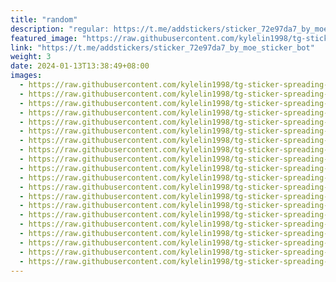 ```yaml
---
title: "random"
description: "regular: https://t.me/addstickers/sticker_72e97da7_by_moe_sticker_bot"
featured_image: "https://raw.githubusercontent.com/kylelin1998/tg-sticker-spreading-worldwide-images/main/img/03daca3c-d2db-43ac-b242-371040bbda59.jpg"
link: "https://t.me/addstickers/sticker_72e97da7_by_moe_sticker_bot"
weight: 3
date: 2024-01-13T13:38:49+08:00
images:
  - https://raw.githubusercontent.com/kylelin1998/tg-sticker-spreading-worldwide-images/main/img/03daca3c-d2db-43ac-b242-371040bbda59.jpg
  - https://raw.githubusercontent.com/kylelin1998/tg-sticker-spreading-worldwide-images/main/img/364a3b60-7a59-417a-ae2e-12531712f170.jpg
  - https://raw.githubusercontent.com/kylelin1998/tg-sticker-spreading-worldwide-images/main/img/76c86763-f7d0-419e-ae57-59097566bb4b.jpg
  - https://raw.githubusercontent.com/kylelin1998/tg-sticker-spreading-worldwide-images/main/img/846eab60-d67a-412b-adaf-c5052e7b3984.jpg
  - https://raw.githubusercontent.com/kylelin1998/tg-sticker-spreading-worldwide-images/main/img/5a8b413d-1d79-4852-8670-635ceaeb7231.jpg
  - https://raw.githubusercontent.com/kylelin1998/tg-sticker-spreading-worldwide-images/main/img/13532b5a-2e30-4d83-9ba6-af2f82134e67.jpg
  - https://raw.githubusercontent.com/kylelin1998/tg-sticker-spreading-worldwide-images/main/img/aa5e4a67-2d77-4c6a-96d8-58844b82336e.jpg
  - https://raw.githubusercontent.com/kylelin1998/tg-sticker-spreading-worldwide-images/main/img/9d2fb32b-54a1-4a25-846a-44a9734cafb8.jpg
  - https://raw.githubusercontent.com/kylelin1998/tg-sticker-spreading-worldwide-images/main/img/93d33c0e-3de4-4660-a2c9-8716d043a284.jpg
  - https://raw.githubusercontent.com/kylelin1998/tg-sticker-spreading-worldwide-images/main/img/6fbfbcd9-150e-44c8-bb0f-d727b26c2eec.jpg
  - https://raw.githubusercontent.com/kylelin1998/tg-sticker-spreading-worldwide-images/main/img/11580c8c-aa7c-49bc-b321-5b663799bf95.jpg
  - https://raw.githubusercontent.com/kylelin1998/tg-sticker-spreading-worldwide-images/main/img/2b8d10c1-8325-49e8-aa68-17b5f93087fe.jpg
  - https://raw.githubusercontent.com/kylelin1998/tg-sticker-spreading-worldwide-images/main/img/9f5ad0b3-39a5-4a7b-8ef8-299207af1003.jpg
  - https://raw.githubusercontent.com/kylelin1998/tg-sticker-spreading-worldwide-images/main/img/1bad88f5-8440-490b-a0b9-4a4ce2445377.jpg
  - https://raw.githubusercontent.com/kylelin1998/tg-sticker-spreading-worldwide-images/main/img/4c1a7481-c445-40ec-b219-f51be4b5e40c.jpg
  - https://raw.githubusercontent.com/kylelin1998/tg-sticker-spreading-worldwide-images/main/img/29dd7538-9d6d-440a-a50b-7f112f4ec62c.jpg
  - https://raw.githubusercontent.com/kylelin1998/tg-sticker-spreading-worldwide-images/main/img/e4917e03-8024-4686-a4d1-fcaab3a9013a.jpg
  - https://raw.githubusercontent.com/kylelin1998/tg-sticker-spreading-worldwide-images/main/img/33485445-a6da-474b-b66b-5e34284d6ce2.jpg
  - https://raw.githubusercontent.com/kylelin1998/tg-sticker-spreading-worldwide-images/main/img/2b8364f4-e673-4b2a-9de2-cb161ad64173.jpg
  - https://raw.githubusercontent.com/kylelin1998/tg-sticker-spreading-worldwide-images/main/img/6bb3524f-6f94-4e5f-9aef-741988af1fb7.jpg
---
```

